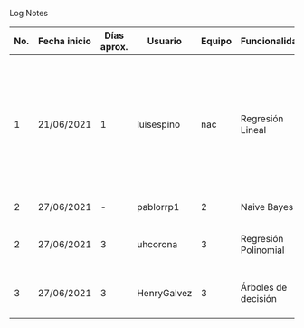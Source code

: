 Log Notes

|No.|Fecha inicio|Días aprox.|Usuario|Equipo|Funcionalidad|Detalle|Estado|Fecha fin|
|-|-|-|-|-|-|-|-|-|
|1|21/06/2021|1|luisespino|nac|Regresión Lineal|Regresión lineal con mínimos cuadrados, desarrollo básico, puede mejorarse e incluir otros tipos del modelo lineal.|Finalizado|21/06/2021|
|2|27/06/2021|-|pablorrp1|2|Naive Bayes|Algoritmo de clasificiación.|En desarrollo|-|
|2|27/06/2021|3|uhcorona|3|Regresión Polinomial|Regresión polinómica, desarrollo básico|En desarrollo|En desarrollo|
|3|27/06/2021|3|HenryGalvez|3|Árboles de decisión|Árboles de decisión, desarrollo básico|En desarrollo|En desarrollo|
